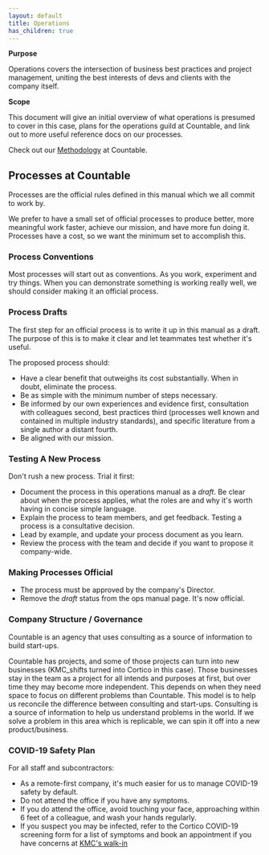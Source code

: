 ```yaml
---
layout: default
title: Operations
has_children: true
---
```


**Purpose**

Operations covers the intersection of business best practices and
project management, uniting the best interests of devs and clients with
the company itself.

**Scope**

This document will give an initial overview of what operations is
presumed to cover in this case, plans for the operations guild at
Countable, and link out to more useful reference docs on our processes.

Check out our [Methodology](METHODOLOGY.md) at Countable.

## Processes at Countable

Processes are the official rules defined in this manual which we all
commit to work by.

We prefer to have a small set of official processes to produce better,
more meaningful work faster, achieve our mission, and have more fun
doing it. Processes have a cost, so we want the minimum set to
accomplish this.

### Process Conventions

Most processes will start out as conventions. As you work, experiment
and try things. When you can demonstrate something is working really
well, we should consider making it an official process.

### Process Drafts

The first step for an official process is to write it up in this manual
as a draft. The purpose of this is to make it clear and let teammates
test whether it's useful.

The proposed process should:

  - Have a clear benefit that outweighs its cost substantially. When in
    doubt, eliminate the process.
  - Be as simple with the minimum number of steps necessary.
  - Be informed by our own experiences and evidence first, consultation
    with colleagues second, best practices third (processes well known
    and contained in multiple industry standards), and specific
    literature from a single author a distant fourth.
  - Be aligned with our mission.

### Testing A New Process

Don't rush a new process. Trial it first:

  - Document the process in this operations manual as a *draft*. Be
    clear about when the process applies, what the roles are and why
    it's worth having in concise simple language.
  - Explain the process to team members, and get feedback. Testing a
    process is a consultative decision.
  - Lead by example, and update your process document as you learn.
  - Review the process with the team and decide if you want to propose
    it company-wide.

### Making Processes Official

  - The process must be approved by the company's Director.
  - Remove the *draft* status from the ops manual page. It's now
    official.

### Company Structure / Governance

Countable is an agency that uses consulting as a source of information
to build start-ups.

Countable has projects, and some of those projects can turn into new
businesses (KMC\_shifts turned into Cortico in this case). Those
businesses stay in the team as a project for all intends and purposes at
first, but over time they may become more independent. This depends on
when they need space to focus on different problems than Countable. This
model is to help us reconcile the difference between consulting and
start-ups. Consulting is a source of information to help us understand
problems in the world. If we solve a problem in this area which is
replicable, we can spin it off into a new product/business.

### COVID-19 Safety Plan

For all staff and subcontractors:

  - As a remote-first company, it's much easier for us to manage COVID-19 safety by default.
  - Do not attend the office if you have any symptoms.
  - If you do attend the office, avoid touching your face, approaching within 6 feet of a colleague, and wash your hands regularly.
  - If you suspect you may be infected, refer to the Cortico COVID-19 screening form for a list of symptoms and book an appointment if you
    have concerns at [KMC's walk-in](https://kmc.cortico.ca/book/first-available-walk-in/)
